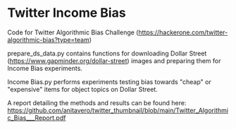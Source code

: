 # Twitter Income Bias

Code for Twitter Algorithmic Bias Challenge (https://hackerone.com/twitter-algorithmic-bias?type=team)

prepare_ds_data.py contains functions for downloading Dollar Street (https://www.gapminder.org/dollar-street) images and preparing them for Income Bias experiments.

Income Bias.py performs experiments testing bias towards "cheap" or "expensive" items for object topics on Dollar Street.

A report detailing the methods and results can be found here: https://github.com/anitavero/twitter_thumbnail/blob/main/Twitter_Algorithmic_Bias___Report.pdf
